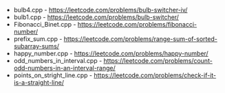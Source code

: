 
- bulb4.cpp - https://leetcode.com/problems/bulb-switcher-iv/
- bulb1.cpp - https://leetcode.com/problems/bulb-switcher/
- Fibonacci_Binet.cpp - https://leetcode.com/problems/fibonacci-number/
- prefix_sum.cpp - https://leetcode.com/problems/range-sum-of-sorted-subarray-sums/
- happy_number.cpp - https://leetcode.com/problems/happy-number/
- odd_numbers_in_interval.cpp - https://leetcode.com/problems/count-odd-numbers-in-an-interval-range/
- points_on_stright_line.cpp - https://leetcode.com/problems/check-if-it-is-a-straight-line/
